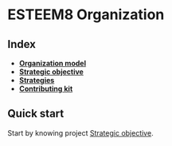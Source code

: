 # ESTEEM8 Organization

## Index

* **[Organization model](https://github.com/esteem8app/esteem8app.github.io/blob/master/docs/Organization-model.md)**
* **[Strategic objective](https://github.com/esteem8app/esteem8app.github.io/blob/master/docs/Strategic-objective.md)**
* **[Strategies](https://github.com/esteem8app/esteem8app.github.io/tree/master/docs/strategies)**
* **[Contributing kit](https://github.com/esteem8app/esteem8app.github.io/tree/master/docs/contributing-kit)**

## Quick start

Start by knowing project [Strategic objective](https://github.com/esteem8app/esteem8app.github.io/blob/master/docs/Strategic-objective.md).
